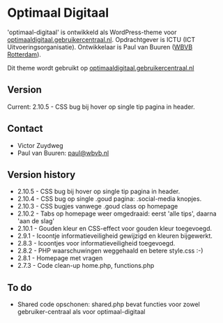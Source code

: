 # Optimaal Digitaal

'optimaal-digitaal' is ontwikkeld als WordPress-theme voor [optimaaldigitaal.gebruikercentraal.nl](http://optimaaldigitaal.gebruikercentraal.nl). Opdrachtgever is ICTU (ICT Uitvoeringsorganisatie). Ontwikkelaar is Paul van Buuren ([WBVB Rotterdam](https://wbvb.nl)). 

Dit theme wordt gebruikt op [optimaaldigitaal.gebruikercentraal.nl](https://optimaaldigitaal.gebruikercentraal.nl)

## Version
Current: 2.10.5 - CSS bug bij hover op single tip pagina in header.

## Contact
* Victor Zuydweg
* Paul van Buuren: paul@wbvb.nl

## Version history
* 2.10.5 - CSS bug bij hover op single tip pagina in header.
* 2.10.4 - CSS bug op single .goud pagina: .social-media knopjes.
* 2.10.3 - CSS bugjes vanwege .goud class op homepage
* 2.10.2 - Tabs op homepage weer omgedraaid: eerst 'alle tips', daarna 'aan de slag'
* 2.10.1 - Gouden kleur en CSS-effect voor gouden kleur toegevoegd.
* 2.9.1 - Icoontje informatieveiligheid gewijzigd en kleuren bijgewerkt.
* 2.8.3 - Icoontjes voor informatieveiligheid toegevoegd.
* 2.8.2 - PHP waarschuwingen weggehaald en betere style.css :-)
* 2.8.1 - Homepage met vragen
* 2.7.3 - Code clean-up home.php, functions.php 

## To do
* Shared code opschonen: shared.php bevat functies voor zowel gebruiker-centraal als voor optimaal-digitaal

